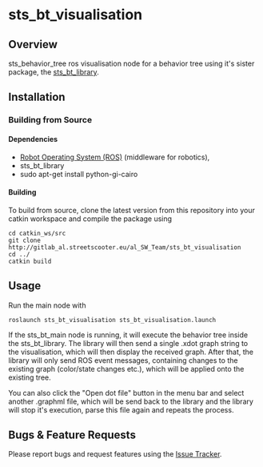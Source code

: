 # sts_bt_visualisation

## Overview

sts_behavior_tree ros visualisation node  for a behavior tree using it's sister package, the [sts_bt_library](http://gitlab_al.streetscooter.eu/al_SW_Team/sts_bt_library).

## Installation

### Building from Source

#### Dependencies

- [Robot Operating System (ROS)](http://wiki.ros.org) (middleware for robotics),
- sts_bt_library
- sudo apt-get install python-gi-cairo

#### Building

To build from source, clone the latest version from this repository into your catkin workspace and compile the package using

	cd catkin_ws/src
	git clone http://gitlab_al.streetscooter.eu/al_SW_Team/sts_bt_visualisation
	cd ../
	catkin build

## Usage

Run the main node with

	roslaunch sts_bt_visualisation sts_bt_visualisation.launch

If the sts_bt_main node is running, it will execute the behavior tree inside the sts_bt_library. The library will then send a single .xdot graph string to the visualisation, which will then display the received graph. After that, the library will only send ROS event messages, containing changes to the existing graph (color/state changes etc.), which will be applied onto the existing tree. 

You can also click the "Open dot file" button in the menu bar and select another .graphml file, which will be send back to the library and the library will stop it's execution, parse this file again and repeats the process.


## Bugs & Feature Requests

Please report bugs and request features using the [Issue Tracker](http://gitlab_al.streetscooter.eu/al_SW_Team/sts_bt_visualisation/issues).